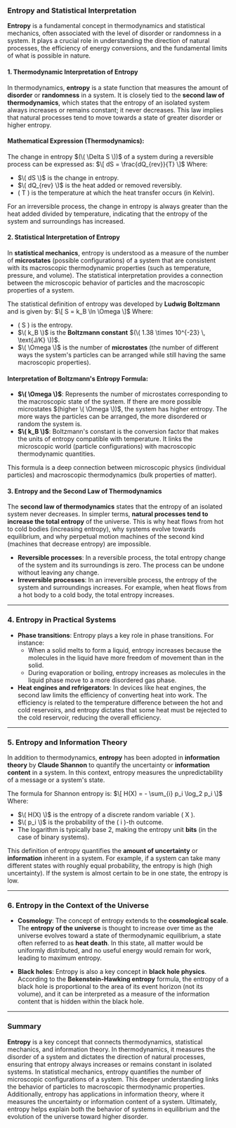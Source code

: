 ### **Entropy and Statistical Interpretation**

**Entropy** is a fundamental concept in thermodynamics and statistical mechanics, often associated with the level of disorder or randomness in a system. It plays a crucial role in understanding the direction of natural processes, the efficiency of energy conversions, and the fundamental limits of what is possible in nature.

#### **1. Thermodynamic Interpretation of Entropy**
In thermodynamics, **entropy** is a state function that measures the amount of **disorder** or **randomness** in a system. It is closely tied to the **second law of thermodynamics**, which states that the entropy of an isolated system always increases or remains constant; it never decreases. This law implies that natural processes tend to move towards a state of greater disorder or higher entropy.

#### **Mathematical Expression (Thermodynamics):**
The change in entropy $(\( \Delta S \))$ of a system during a reversible process can be expressed as:
$\[
dS = \frac{dQ_{rev}}{T}
\]$
Where:
- $\( dS \)$ is the change in entropy.
- $\( dQ_{rev} \)$ is the heat added or removed reversibly.
- \( T \) is the temperature at which the heat transfer occurs (in Kelvin).

For an irreversible process, the change in entropy is always greater than the heat added divided by temperature, indicating that the entropy of the system and surroundings has increased.

#### **2. Statistical Interpretation of Entropy**
In **statistical mechanics**, entropy is understood as a measure of the number of **microstates** (possible configurations) of a system that are consistent with its macroscopic thermodynamic properties (such as temperature, pressure, and volume). The statistical interpretation provides a connection between the microscopic behavior of particles and the macroscopic properties of a system.

The statistical definition of entropy was developed by **Ludwig Boltzmann** and is given by:
$\[
S = k_B \ln \Omega
\]$
Where:
- \( S \) is the entropy.
- $\( k_B \)$ is the **Boltzmann constant** $(\( 1.38 \times 10^{-23} \, \text{J/K} \))$.
- $\( \Omega \)$ is the number of **microstates** (the number of different ways the system's particles can be arranged while still having the same macroscopic properties).

#### **Interpretation of Boltzmann's Entropy Formula:**
- **$\( \Omega \)$**: Represents the number of microstates corresponding to the macroscopic state of the system. If there are more possible microstates $(higher \( \Omega \))$, the system has higher entropy. The more ways the particles can be arranged, the more disordered or random the system is.
- **$\( k_B \)$**: Boltzmann's constant is the conversion factor that makes the units of entropy compatible with temperature. It links the microscopic world (particle configurations) with macroscopic thermodynamic quantities.

This formula is a deep connection between microscopic physics (individual particles) and macroscopic thermodynamics (bulk properties of matter).

#### **3. Entropy and the Second Law of Thermodynamics**
The **second law of thermodynamics** states that the entropy of an isolated system never decreases. In simpler terms, **natural processes tend to increase the total entropy** of the universe. This is why heat flows from hot to cold bodies (increasing entropy), why systems evolve towards equilibrium, and why perpetual motion machines of the second kind (machines that decrease entropy) are impossible.

- **Reversible processes**: In a reversible process, the total entropy change of the system and its surroundings is zero. The process can be undone without leaving any change.
- **Irreversible processes**: In an irreversible process, the entropy of the system and surroundings increases. For example, when heat flows from a hot body to a cold body, the total entropy increases.

---

### **4. Entropy in Practical Systems**

- **Phase transitions**: Entropy plays a key role in phase transitions. For instance:
  - When a solid melts to form a liquid, entropy increases because the molecules in the liquid have more freedom of movement than in the solid.
  - During evaporation or boiling, entropy increases as molecules in the liquid phase move to a more disordered gas phase.
- **Heat engines and refrigerators**: In devices like heat engines, the second law limits the efficiency of converting heat into work. The efficiency is related to the temperature difference between the hot and cold reservoirs, and entropy dictates that some heat must be rejected to the cold reservoir, reducing the overall efficiency.

---

### **5. Entropy and Information Theory**
In addition to thermodynamics, **entropy** has been adopted in **information theory** by **Claude Shannon** to quantify the uncertainty or **information content** in a system. In this context, entropy measures the unpredictability of a message or a system's state.

The formula for Shannon entropy is:
$\[
H(X) = - \sum_{i} p_i \log_2 p_i
\]$
Where:
- $\( H(X) \)$ is the entropy of a discrete random variable \( X \).
- $\( p_i \)$ is the probability of the \( i \)-th outcome.
- The logarithm is typically base 2, making the entropy unit **bits** (in the case of binary systems).

This definition of entropy quantifies the **amount of uncertainty** or **information** inherent in a system. For example, if a system can take many different states with roughly equal probability, the entropy is high (high uncertainty). If the system is almost certain to be in one state, the entropy is low.

---

### **6. Entropy in the Context of the Universe**

- **Cosmology**: The concept of entropy extends to the **cosmological scale**. The **entropy of the universe** is thought to increase over time as the universe evolves toward a state of thermodynamic equilibrium, a state often referred to as **heat death**. In this state, all matter would be uniformly distributed, and no useful energy would remain for work, leading to maximum entropy.
  
- **Black holes**: Entropy is also a key concept in **black hole physics**. According to the **Bekenstein-Hawking entropy** formula, the entropy of a black hole is proportional to the area of its event horizon (not its volume), and it can be interpreted as a measure of the information content that is hidden within the black hole.

---

### **Summary**

**Entropy** is a key concept that connects thermodynamics, statistical mechanics, and information theory. In thermodynamics, it measures the disorder of a system and dictates the direction of natural processes, ensuring that entropy always increases or remains constant in isolated systems. In statistical mechanics, entropy quantifies the number of microscopic configurations of a system. This deeper understanding links the behavior of particles to macroscopic thermodynamic properties. Additionally, entropy has applications in information theory, where it measures the uncertainty or information content of a system. Ultimately, entropy helps explain both the behavior of systems in equilibrium and the evolution of the universe toward higher disorder.
